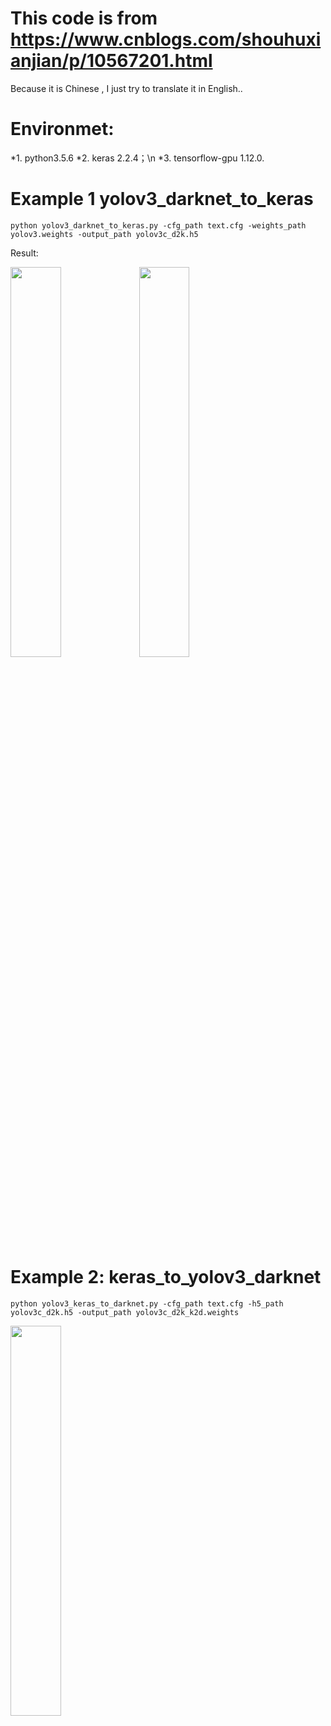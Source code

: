 # This code is from https://www.cnblogs.com/shouhuxianjian/p/10567201.html

Because it is Chinese , I just try to translate it in English..

# Environmet:
*1. python3.5.6
*2. keras 2.2.4；\n
*3. tensorflow-gpu 1.12.0. 

 
# Example 1 yolov3_darknet_to_keras
```
python yolov3_darknet_to_keras.py -cfg_path text.cfg -weights_path yolov3.weights -output_path yolov3c_d2k.h5
```
Result:

<img src="https://github.com/YuXiuChen/Darknet-yolov3.cfg-and-yolov3.weights-transform-to-keras.h5/blob/master/darknet_to_keras.png" width="40%" height="40%">

<img src="https://github.com/YuXiuChen/Darknet-yolov3.cfg-and-yolov3.weights-transform-to-keras.h5/blob/master/darknet_to_keras_2.png" width="40%" height="40%">

# Example 2: keras_to_yolov3_darknet

```
python yolov3_keras_to_darknet.py -cfg_path text.cfg -h5_path yolov3c_d2k.h5 -output_path yolov3c_d2k_k2d.weights
```
<img src="https://github.com/YuXiuChen/Darknet-yolov3.cfg-and-yolov3.weights-transform-to-keras.h5/blob/master/keras_to_yolov3_darknet.png" width="40%" height="40%">
